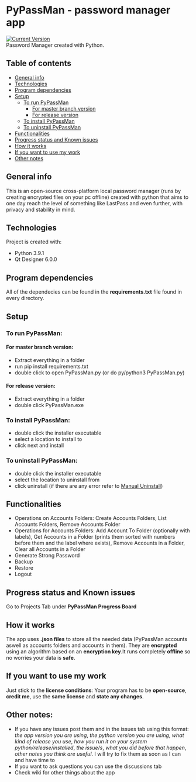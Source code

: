 # PyPassMan - password manager app
[![Current Version](https://img.shields.io/badge/version-0.0.1-green.svg)](https://github.com/Obscurely/PyPassMan)<br />
Password Manager created with Python.

## Table of contents
- [General info](#general-info)
- [Technologies](#technologies)
- [Program dependencies](#program-dependencies)
- [Setup](#setup)
  - [To run PyPassMan](#to-run-pypassman)
    - [For master branch version](#for-master-branch-version)
    - [For release version](#for-release-version)
  - [To install PyPassMan](#to-install-pypassman)
  - [To uninstall PyPassMan](#to-uninstall-pypassman)
- [Functionalities](#functionalities)
- [Progress status and Known issues](#progress-status-and-known-issues)
- [How it works](#how-it-works)
- [If you want to use my work](#if-you-want-to-use-my-work)
- [Other notes](#other-notes)

## General info
This is an open-source cross-platform local password manager (runs by creating encrypted files on your pc offline) created with python that aims to one day reach the level of something like LastPass and even further, with privacy and stability in mind.

## Technologies
Project is created with:
* Python 3.9.1
* Qt Designer 6.0.0

## Program dependencies
All of the dependecies can be found in the **requirements.txt** file found in every directory.

## Setup
### To run PyPassMan:
#### For master branch version:
* Extract everything in a folder
* run pip install requirements.txt
* double click to open PyPassMan.py (or do py/python3 PyPassMan.py)

#### For release version:
* Extract everything in a folder
* double click PyPassMan.exe

### To install PyPassMan:
* double click the installer executable
* select a location to install to
* click next and install

### To uninstall PyPassMan:
* double click the installer executable
* select the location to uninstall from
* click uninstall (if there are any error refer to [Manual Uninstall](#manual-uninstall))

## Functionalities
- Operations on Accounts Folders: Create Accounts Folders, List Accounts Folders, Remove Accounts Folder
- Operations for Accounts Folders: Add Account To Folder (optionally with labels), Get Accounts in a Folder (prints them sorted with numbers before them and the label where exists), Remove Accounts in a Folder, Clear all Accounts in a Folder
- Generate Strong Password
- Backup
- Restore
- Logout
  
## Progress status and Known issues
Go to Projects Tab under **PyPassMan Progress Board**

## How it works
The app uses **.json files** to store all the needed data (PyPassMan accounts aswell as accounts folders and accounts in them). They are **encrypted** using an algorithm based on an **encryption key**.It runs completely **offline** so no worries your data is **safe**.

## If you want to use my work
Just stick to the **license conditions**: Your program has to be **open-source**, **credit me**, use the **same license** and **state any changes**.

## Other notes:
* If you have any issues post them and in the issues tab using this format: *the app version you are using*, *the python version you are using*, *what kind of release you use*, *how you run it on your system python/release/installed*, *the issue/s*, *what you did before that happen*, *other notes you think are useful*. I will try to fix them as soon as I can and have time to
* If you want to ask questions you can use the discussions tab
* Check wiki for other things about the app
